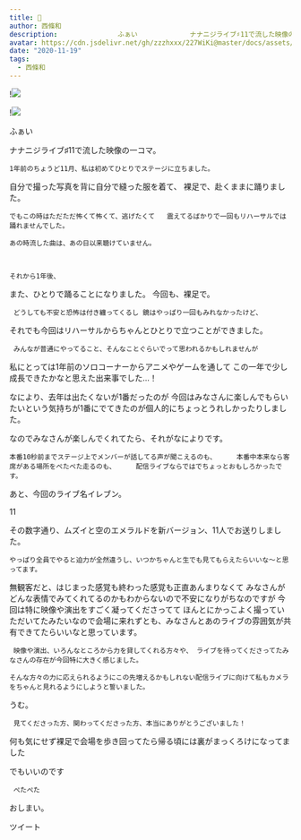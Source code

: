 ```yaml
---
title: 👣
author: 西條和
description:               ふぁい             ナナニジライブ♯11で流した映像の一コマ。                1年前のちょうど11月、私は初めてひとりでステージに立ちました。            自分で撮った写真を背に自分で縫った服...
avatar: https://cdn.jsdelivr.net/gh/zzzhxxx/227WiKi@master/docs/assets/photo/avatar/nagomi.jpg
date: "2020-11-19"
tags:
  - 西條和
---
```


!![](https://cdn.jsdelivr.net/gh/zzzhxxx/227WiKi-image@master/blog-image/nagomi-2020-11-19_1.jpg)

!![](https://cdn.jsdelivr.net/gh/zzzhxxx/227WiKi-image@master/blog-image/nagomi-2020-11-19_2.jpg)




  ふぁい

 ナナニジライブ♯11で流した映像の一コマ。

    1年前のちょうど11月、私は初めてひとりでステージに立ちました。

自分で撮った写真を背に自分で縫った服を着て、  裸足で、赴くままに踊りました。



    でもこの時はただただ怖くて怖くて、逃げたくて   震えてるばかりで一回もリハーサルでは踊れませんでした。

    あの時流した曲は、あの日以来聴けていません。



    それから1年後、
  また、ひとりで踊ることになりました。
   今回も、裸足で。

     どうしても不安と恐怖は付き纏ってくるし 鏡はやっぱり一回もみれなかったけど、

 それでも今回はリハーサルからちゃんとひとりで立つことができました。


     みんなが普通にやってること、そんなことぐらいでって思われるかもしれませんが

私にとっては1年前のソロコーナーからアニメやゲームを通して  この一年で少し成長できたかなと思えた出来事でした…！


  なにより、去年は出たくないが1番だったのが  今回はみなさんに楽しんでもらいたいという気持ちが1番にでてきたのが個人的にちょっとうれしかったりしました。


なのでみなさんが楽しんでくれてたら、それがなによりです。


    本番10秒前までステージ上でメンバーが話してる声が聞こえるのも、     本番中本来なら客席がある場所をぺたぺた走るのも、     配信ライブならではでちょっとおもしろかったです。



 あと、今回のライブ名イレブン。

 11


その数字通り、ムズイと空のエメラルドを新バージョン、11人でお送りしました。

    やっぱり全員でやると迫力が全然違うし、いつかちゃんと生でも見てもらえたらいいな〜と思ってます。


 無観客だと、はじまった感覚も終わった感覚も正直あんまりなくて   みなさんがどんな表情でみてくれてるのかもわからないので不安になりがちなのですが
     今回は特に映像や演出をすごく凝ってくださってて ほんとにかっこよく撮っていただいてたみたいなので会場に来れずとも、みなさんとあのライブの雰囲気が共有できてたらいいなと思っています。

     映像や演出、いろんなところから力を貸してくれる方々や、 ライブを待ってくださってたみなさんの存在が今回特に大きく感じました。

    そんな方々の力に応えられるようにこの先増えるかもしれない配信ライブに向けて私もカメラをちゃんと見れるようにしようと誓いました。
うむ。



     見てくださった方、関わってくださった方、本当にありがとうございました！




 何も気にせず裸足で会場を歩き回ってたら帰る頃には裏がまっくろけになってました

  でもいいのです

     ぺたぺた



 おしまい。


ツイート



